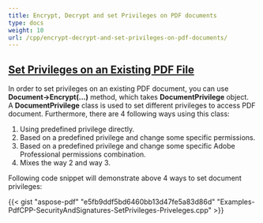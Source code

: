 ```yaml
---
title: Encrypt, Decrypt and set Privileges on PDF documents
type: docs
weight: 10
url: /cpp/encrypt-decrypt-and-set-privileges-on-pdf-documents/
---
```


## <ins>**Set Privileges on an Existing PDF File**
In order to set privileges on an existing PDF document, you can use **Document->Encrypt(...)** method, which takes **DocumentPrivilege** object. A **DocumentPrivilege** class is used to set different privileges to access PDF document. Furthermore, there are 4 following ways using this class:

1. Using predefined privilege directly.
1. Based on a predefined privilege and change some specific permissions.
1. Based on a predefined privilege and change some specific Adobe Professional permissions combination.
1. Mixes the way 2 and way 3.

Following code snippet will demonstrate above 4 ways to set document privileges:





{{< gist "aspose-pdf" "e5fb9ddf5bd6460bb13d47fe5a83d86d" "Examples-PdfCPP-SecurityAndSignatures-SetPrivileges-Priveleges.cpp" >}}
